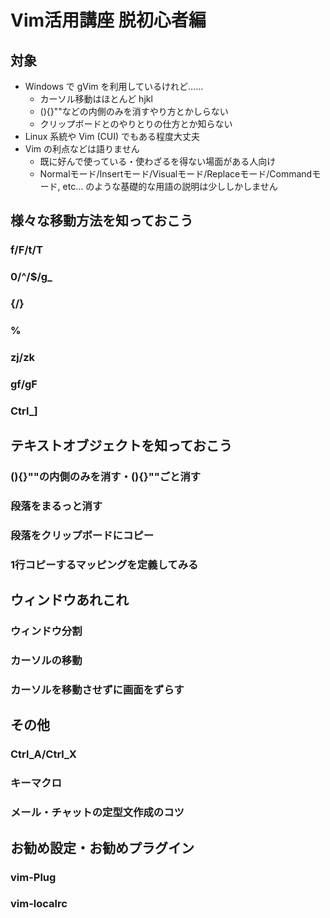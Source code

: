 # Vim活用講座 脱初心者編

## 対象

* Windows で gVim を利用しているけれど……
	+ カーソル移動はほとんど hjkl
	+ (){}""などの内側のみを消すやり方とかしらない
	+ クリップボードとのやりとりの仕方とか知らない
* Linux 系統や Vim (CUI) でもある程度大丈夫
* Vim の利点などは語りません
	+ 既に好んで使っている・使わざるを得ない場面がある人向け
	+ Normalモード/Insertモード/Visualモード/Replaceモード/Commandモード, etc... のような基礎的な用語の説明は少ししかしません

## 様々な移動方法を知っておこう

### f/F/t/T
### 0/^/$/g_
### {/}
### %
### zj/zk
### gf/gF
### Ctrl_]

## テキストオブジェクトを知っておこう

### (){}""の内側のみを消す・(){}""ごと消す
### 段落をまるっと消す
### 段落をクリップボードにコピー
### 1行コピーするマッピングを定義してみる

## ウィンドウあれこれ

### ウィンドウ分割
### カーソルの移動
### カーソルを移動させずに画面をずらす

## その他

### Ctrl_A/Ctrl_X
### キーマクロ
### メール・チャットの定型文作成のコツ

## お勧め設定・お勧めプラグイン

### vim-Plug
### vim-localrc
